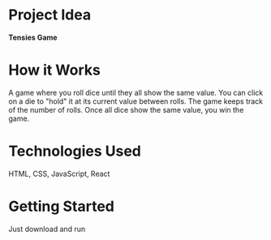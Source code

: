 # **Project Idea**
**Tensies Game**

# **How it Works**
A game where you roll dice until they all show the same value. You can click on a die to "hold" it at its current value between rolls. The game keeps track of the number of rolls. Once all dice show the same value, you win the game.

# **Technologies Used**

HTML, CSS, JavaScript, React

# **Getting Started**

Just download and run

